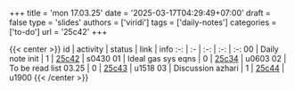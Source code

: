 +++
title = 'mon 17.03.25'
date = '2025-03-17T04:29:49+07:00'
draft = false
type = 'slides'
authors = ['viridi']
tags = ['daily-notes']
categories = ['to-do']
url = '25c42'
+++

{{< center >}}
id | activity | status | link | info
:-: | :- | :-: | :-: | :-:
00 | Daily note init       | 1 | [25c42](/notes/25c42) | s0430
01 | Ideal gas sys eqns    | 0 | [25c34](/notes/25c34) | u0603
02 | To be read list 03.25 | 0 | [25c43](/notes/25c43) | u1518
03 | Discussion azhari     | 1 | [25c44](/notes/25c44) | u1900
{{< /center >}}
